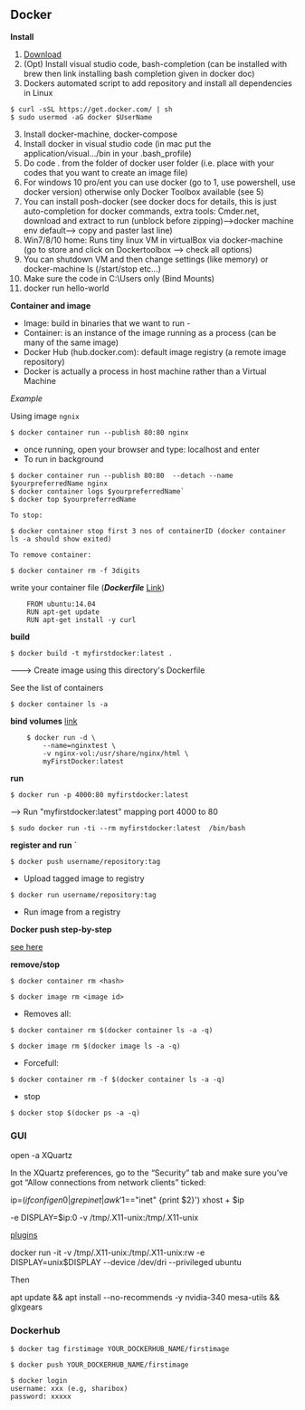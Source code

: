 ## Docker

**Install**

1. [Download](https://store.docker.com/search?type=edition&offering=community)
2. (Opt) Install visual studio code, bash-completion (can be installed with brew then link installing bash completion given in docker doc) 
2. Dockers automated script to add repository and install all dependencies in Linux
    
```shell
$ curl -sSL https://get.docker.com/ | sh
$ sudo usermod -aG docker $UserName
```

3. Install docker-machine, docker-compose
4. Install docker in visual studio code (in mac put the application/visual.../bin in your .bash_profile)
5. Do code . from the folder of docker user folder (i.e. place with your codes that you want to create an image file)
3. For windows 10 pro/ent you can use docker (go to 1, use powershell, use docker version) otherwise only Docker Toolbox available (see 5)
4. You can install posh-docker (see docker docs for details, this is just auto-completion for docker commands, extra tools: Cmder.net, download and extract to run (unblock before zipping)-->docker machine env default--> copy and paster last line)
5. Win7/8/10 home: Runs tiny linux VM in virtualBox via docker-machine (go to store and click on Dockertoolbox --> check all options)
6. You can shutdown VM and then change settings (like memory) or docker-machine ls (/start/stop etc...) 
7. Make sure the code in C:\Users only (Bind Mounts)
2. docker run hello-world


**Container and image**
- Image: build in binaries that we want to run -
- Container: is an instance of the image running as a process (can be many of the same image)
- Docker Hub (hub.docker.com): default image registry (a remote image repository)
- Docker is actually a process in host machine rather than a Virtual Machine

*Example*
 
 Using image ``ngnix``

```shell
$ docker container run --publish 80:80 nginx
```
 - once running, open your  browser and type: localhost and enter
 - To run in background
```shell
$ docker container run --publish 80:80  --detach --name $yourpreferredName nginx
$ docker container logs $yourpreferredName`
$ docker top $yourpreferredName
```
 
    To stop: 
 ```shell
 $ docker container stop first 3 nos of containerID (docker container ls -a should show exited)
 ```
 
    To remove container:
 ```shell
$ docker container rm -f 3digits
```

 write your container file (**_Dockerfile_** [Link](/Users/shariba/Documents/deployment))

		FROM ubuntu:14.04
	    RUN apt-get update
	    RUN apt-get install -y curl
	

 **build** 
```shell
$ docker build -t myfirstdocker:latest . 
```
		
---> Create image using this directory's Dockerfile
	
See the list of containers

```shell
$ docker container ls -a
``` 
		
 **bind volumes** [link](https://docs.docker.com/storage/volumes/)

		$ docker run -d \
	  		--name=nginxtest \
	 		-v nginx-vol:/usr/share/nginx/html \
	  		myFirstDocker:latest
	
 **run**
 
```shell
$ docker run -p 4000:80 myfirstdocker:latest 
``` 

--> Run "myfirstdocker:latest" mapping port 4000 to 80
	
```shell
$ sudo docker run -ti --rm myfirstdocker:latest  /bin/bash
```

**register and run**
	`
```shell
$ docker push username/repository:tag  
```

- Upload tagged image to registry

```shell
$ docker run username/repository:tag  
```
		
- Run image from a registry

**Docker push step-by-step**

[see here](https://karlcode.owtelse.com/blog/2017/01/25/push-a-docker-image-to-personal-repository/)	

**remove/stop**

```shell
$ docker container rm <hash>
```

```shell
$ docker image rm <image id> 
```
		
- Removes all:

```shell
$ docker container rm $(docker container ls -a -q) 
```

```shell
$ docker image rm $(docker image ls -a -q)
```
      
- Forcefull:
		
```shell
$ docker container rm -f $(docker container ls -a -q) 
```
		
- stop
	
```shell
$ docker stop $(docker ps -a -q)
```
  
### GUI

open -a XQuartz


In the XQuartz preferences, go to the “Security” tab and make sure you’ve got “Allow connections from network clients” ticked:

ip=$(ifconfig en0 | grep inet | awk '$1=="inet" {print $2}')
xhost + $ip


-e DISPLAY=$ip:0 -v /tmp/.X11-unix:/tmp/.X11-unix

[plugins](http://www.open-terrain.org/index.php/Pong/August30th2016QMediaPlayerOnUbuntu16-04LTS)

docker run -it -v /tmp/.X11-unix:/tmp/.X11-unix:rw -e DISPLAY=unix$DISPLAY --device /dev/dri --privileged ubuntu 

Then

apt update && apt install --no-recommends -y nvidia-340 mesa-utils && glxgears
    
        
### Dockerhub

```shell
$ docker tag firstimage YOUR_DOCKERHUB_NAME/firstimage

```

```shell		 
$ docker push YOUR_DOCKERHUB_NAME/firstimage
```

```shell
$ docker login 
username: xxx (e.g, sharibox)
password: xxxxx
```
